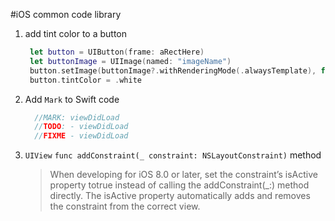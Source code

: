 #iOS common code library

1. add tint color to a button


   ```swift
    let button = UIButton(frame: aRectHere)
    let buttonImage = UIImage(named: "imageName")
    button.setImage(buttonImage?.withRenderingMode(.alwaysTemplate), for: .normal)
    button.tintColor = .white
   ```

2. Add `Mark` to Swift code

   ```swift
     //MARK: viewDidLoad
     //TODO: - viewDidLoad
     //FIXME - viewDidLoad

   ```
3. `UIView` `func addConstraint(_ constraint: NSLayoutConstraint)` method
   >When developing for iOS 8.0 or later, set the constraint’s isActive property totrue instead of calling the addConstraint(_:) method directly. The isActive property automatically adds and removes the constraint from the correct view.
